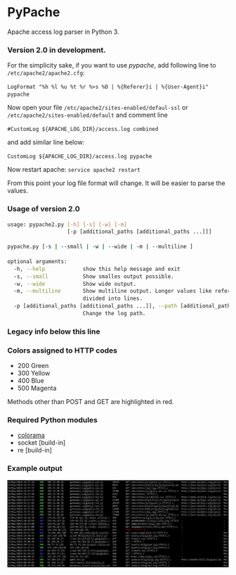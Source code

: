 # PyPache

Apache access log parser in Python 3.

### Version 2.0 in development.

For the simplicity sake, if you want to use *pypache*, add following line to `/etc/apache2/apache2.cfg`:

`LogFormat "%h %l %u %t %r %>s %O | %{Referer}i | %{User-Agent}i" pypache`

Now open your file `/etc/apache2/sites-enabled/defaul-ssl` or `/etc/apache2/sites-enabled/default` and comment line 

`#CustomLog ${APACHE_LOG_DIR}/access.log combined`

and add similar line below:

`CustomLog ${APACHE_LOG_DIR}/access.log pypache`

Now restart apache: `service apache2 restart`

From this point your log file format will change. It will be easier to parse the values.

### Usage of version 2.0
```bash
usage: pypache2.py [-h] [-s] [-w] [-m]
                   [-p [additional_paths [additional_paths ...]]]

pypache.py [-s | --small | -w | --wide | -m | --multiline ]

optional arguments:
  -h, --help            show this help message and exit
  -s, --small           Show smalles output possible.
  -w, --wide            Show wide output.
  -m, --multiline       Show multiline output. Longer values like referrer are
                        divided into lines.
  -p [additional_paths [additional_paths ...]], --path [additional_paths [additional_paths ...]]
                        Change the log path.

```

### Legacy info below this line

### Colors assigned to HTTP codes

* 200 Green
* 300 Yellow
* 400 Blue
* 500 Magenta

Methods other than POST and GET are highlighted in red.

### Required Python modules

* [colorama](https://pypi.python.org/pypi/colorama) 
* socket [build-in]
* re     [build-in]
 


### Example output

![Parsing apache apache2 logs](https://raw.githubusercontent.com/mnmnc/img/master/log.jpg)
